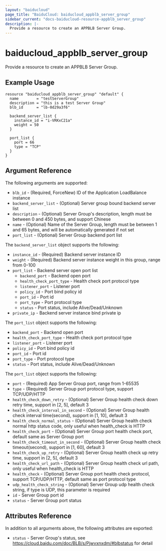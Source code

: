 ```yaml
---
layout: "baiducloud"
page_title: "BaiduCloud: baiducloud_appblb_server_group"
sidebar_current: "docs-baiducloud-resource-appblb_server_group"
description: |-
  Provide a resource to create an APPBLB Server Group.
---
```


# baiducloud_appblb_server_group

Provide a resource to create an APPBLB Server Group.

## Example Usage

```hcl
resource "baiducloud_appblb_server_group" "default" {
  name        = "testServerGroup"
  description = "this is a test Server Group"
  blb_id      = "lb-0d29a3f6"

  backend_server_list {
    instance_id = "i-VRKxC21a"
    weight = 50
  }

  port_list {
    port = 66
    type = "TCP"
  }
}
```

## Argument Reference

The following arguments are supported:

* `blb_id` - (Required, ForceNew) ID of the Application LoadBalance instance
* `backend_server_list` - (Optional) Server group bound backend server list
* `description` - (Optional) Server Group's description, length must be between 0 and 450 bytes, and support Chinese
* `name` - (Optional) Name of the Server Group, length must be between 1 and 65 bytes, and will be automatically generated if not set
* `port_list` - (Optional) Server Group backend port list

The `backend_server_list` object supports the following:

* `instance_id` - (Required) Backend server instance ID
* `weight` - (Required) Backend server instance weight in this group, range from 0-100
* `port_list` - Backend server open port list
  * `backend_port` - Backend open port
  * `health_check_port_type` - Health check port protocol type
  * `listener_port` - Listener port
  * `policy_id` - Port bind policy id
  * `port_id` - Port id
  * `port_type` - Port protocol type
  * `status` - Port status, include Alive/Dead/Unknown
* `private_ip` - Backend server instance bind private ip

The `port_list` object supports the following:

* `backend_port` - Backend open port
* `health_check_port_type` - Health check port protocol type
* `listener_port` - Listener port
* `policy_id` - Port bind policy id
* `port_id` - Port id
* `port_type` - Port protocol type
* `status` - Port status, include Alive/Dead/Unknown

The `port_list` object supports the following:

* `port` - (Required) App Server Group port, range from 1-65535
* `type` - (Required) Server Group port protocol type, support TCP/UDP/HTTP
* `health_check_down_retry` - (Optional) Server Group health check down retry time, support in [2, 5], default 3
* `health_check_interval_in_second` - (Optional) Server Group health check interval time(second), support in [1, 10], default 3
* `health_check_normal_status` - (Optional) Server Group health check normal http status code, only useful when health_check is HTTP
* `health_check_port` - (Optional) Server Group port health check port, default same as Server Group port
* `health_check_timeout_in_second` - (Optional) Server Group health check timeout(second), support in [1, 60], default 3
* `health_check_up_retry` - (Optional) Server Group health check up retry time, support in [2, 5], default 3
* `health_check_url_path` - (Optional) Server Group health check url path, only useful when health_check is HTTP
* `health_check` - (Optional) Server Group port health check protocol, support TCP/UDP/HTTP, default same as port protocol type
* `udp_health_check_string` - (Optional) Server Group udp health check string, if type is UDP, this parameter is required
* `id` - Server Group port id
* `status` - Server Group port status

## Attributes Reference

In addition to all arguments above, the following attributes are exported:

* `status` - Server Group's status, see https://cloud.baidu.com/doc/BLB/s/Pjwvxnxdm/#blbstatus for detail


